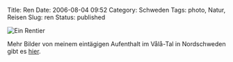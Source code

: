Title: Ren
Date: 2006-08-04 09:52
Category: Schweden
Tags: photo, Natur, Reisen
Slug: ren
Status: published

![Ein Rentier](/pic/ren.jpg "Ein Rentier")

Mehr Bilder von meinem eintägigen Aufenthalt im Vålå-Tal in Nordschweden
gibt es [hier](http://thomasmarquart.net/gallery/Valadalen/).

